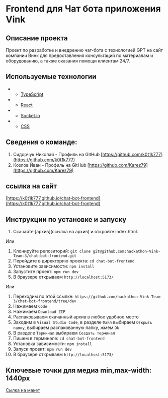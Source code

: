 # Frontend для Чат бота приложения Vink

## Описание проекта

Проект по разработке и внедрению чат-бота с технологией GPT на сайт компании Винк для предоставления консультаций по материалам и оборудованию, а также оказания помощи клиентам 24/7.

## Используемые технологии

- * [TypeScript](https://www.typescriptlang.org/)
- * [React](https://ru.reactjs.org/)
- * [Socket.io](https://socket.io/)
- * [CSS](https://www.w3.org)

## Сведения о команде:

1. Сидорчук Николай - Профиль на GitHub [https://github.com/k0t1k777](https://github.com/k0t1k777) 
2. Козлов Иван - Профиль на GitHub [https://github.com/Karez79](https://github.com/Karez79)

## ссылка на сайт

[https://k0t1k777.github.io/chat-bot-frontend](https://k0t1k777.github.io/chat-bot-frontend)

## Инструкции по установке и запуску

1. Скачайте [архив](ссылка на архив) и откройте index.html.

Или

1. Клонируйте репозиторий: `git clone git@github.com:hackathon-Vink-Team-3/chat-bot-frontend.git`
2. Перейдите в директорию проекта: `cd chat-bot-frontend`
3. Установите зависимости: `npm install`
4. Запустите проект: `npm run dev`
5. В браузере открываем `http://localhost:5173/`

Или

1. Переходим по этой ссылке: `https://github.com/hackathon-Vink-Team-3/chat-bot-frontend/tree/dev`
2. Нажимаем `Code`
3. Нажимаем `Download ZIP`
4. Распаковываем скачанный архив в любое удобное место
5. Заходим в `Visual Studio Code`, в разделе `Файл` выбираем `Открыть папку`, выбираем распакованную папку, жмём `Ok`
6. В разделе `Терминал` выбираем `Создать терминал`
7. Пишем в терминале: `cd chat-bot-frontend`
8. Установка зависимости: `npm install`
9. Запуск проект: `npm run dev`
10. В браузере открываем `http://localhost:5173/`

## Ключевые точки для медиа min,max-width: 1440px
<!-- ![alt text](./src/assets/image.png)
![alt text](./src/assets/image-1.png)
![alt text](./src/assets/image-2.png)
![alt text](./src/assets/image-3.png)
![alt text](./src/assets/image-4.png)
![alt text](./src/assets/image-5.png)
![alt text](./src/assets/image-6.png) -->

[Сылка на макет](https://www.figma.com/file/77nFBA1Pwa1z36AfKEBdMC/%D0%A5%D0%B0%D0%BA%D0%B0%D1%82%D0%BE%D0%BD-%D0%92%D0%B8%D0%BD%D0%BA?type=design&node-id=0-1&mode=design&t=Kt8acsqnrpes1AxL-0)